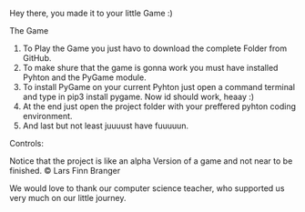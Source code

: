 Hey there, you made it to your little Game :) 

The Game

1. To Play the Game you just havo to download the complete Folder from GitHub.
2. To make shure that the game is gonna work you must have installed Pyhton and the PyGame module.
3. To install PyGame on your current Pyhton just open a command terminal and type in pip3 install pygame.
    Now id should work, heaay :)
4. At the end just open the project folder with your preffered pyhton coding environment.
5. And last but not least juuuust have fuuuuun.

Controls:

Notice that the project is like an alpha Version of a game and not near to be finished.
©️ Lars Finn Branger


We would love to thank our computer science teacher, who supported us very much on our little journey.
